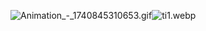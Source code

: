 ![Animation_-_1740845310653.gif](/templates_assets/Animation_-_1740845310653.gif)![ti1.webp](/templates_assets/ti1.webp)